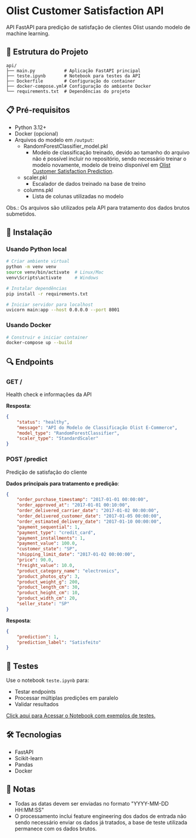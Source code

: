 # Olist Customer Satisfaction API

API FastAPI para predição de satisfação de clientes Olist usando modelo de machine learning.

## 🚀 Estrutura do Projeto

```
api/
├── main.py           # Aplicação FastAPI principal
├── teste.ipynb       # Notebook para testes da API
├── Dockerfile        # Configuração do container
├── docker-compose.yml# Configuração do ambiente Docker
└── requirements.txt  # Dependências do projeto
```

## 📋 Pré-requisitos

- Python 3.12+
- Docker (opcional)
- Arquivos do modelo em `/output`:
  - RandomForestClassifier_model.pkl
    - Modelo de classificação treinado, devido ao tamanho do arquivo não é possível incluir no repositório, sendo necessário treinar o modelo novamente, modelo de treino disponível em [Olist Customer Satisfaction Prediction](https://github.com/alexassuncaodados/Olist-E-commerce-Satisfaction-Prediction/blob/main/Olist%20E-commerce%20Customer%20Satisfaction%20Prediction%20Project.ipynb).
  - scaler.pkl
    - Escalador de dados treinado na base de treino
  - columns.pkl
    - Lista de colunas utilizadas no modelo

Obs.: Os arquivos são utilizados pela API para tratamento dos dados brutos submetidos.

## 🔧 Instalação

### Usando Python local

```bash
# Criar ambiente virtual
python -m venv venv
source venv/bin/activate  # Linux/Mac
venv\Scripts\activate     # Windows

# Instalar dependências
pip install -r requirements.txt

# Iniciar servidor para localhost
uvicorn main:app --host 0.0.0.0 --port 8001
```

### Usando Docker

```bash
# Construir e iniciar container
docker-compose up --build
```

## 🔍 Endpoints

### GET /
Health check e informações da API

**Resposta**:
```json
{
    "status": "healthy",
    "message": "API do Modelo de Classificação Olist E-Commerce",
    "model_type": "RandomForestClassifier",
    "scaler_type": "StandardScaler"
}
```

### POST /predict
Predição de satisfação do cliente

**Dados principais para tratamento e predição**:
```json
{
    "order_purchase_timestamp": "2017-01-01 00:00:00",
    "order_approved_at": "2017-01-01 00:10:00",
    "order_delivered_carrier_date": "2017-01-02 00:00:00",
    "order_delivered_customer_date": "2017-01-05 00:00:00",
    "order_estimated_delivery_date": "2017-01-10 00:00:00",
    "payment_sequential": 1,
    "payment_type": "credit_card",
    "payment_installments": 1,
    "payment_value": 100.0,
    "customer_state": "SP",
    "shipping_limit_date": "2017-01-02 00:00:00",
    "price": 90.0,
    "freight_value": 10.0,
    "product_category_name": "electronics",
    "product_photos_qty": 3,
    "product_weight_g": 200,
    "product_length_cm": 30,
    "product_height_cm": 10,
    "product_width_cm": 20,
    "seller_state": "SP"
}
```

**Resposta**:
```json
{
    "prediction": 1,
    "prediction_label": "Satisfeito"
}
```

## 🧪 Testes

Use o notebook `teste.ipynb` para:

- Testar endpoints
- Processar múltiplas predições em paralelo
- Validar resultados

[Click aqui para Acessar o Notebook com exemplos de testes.](https://github.com/alexassuncaodados/Olist-E-commerce-Satisfaction-Prediction/blob/main/api/teste.ipynb)

## 🛠️ Tecnologias

- FastAPI
- Scikit-learn
- Pandas
- Docker



## 📝 Notas

- Todas as datas devem ser enviadas no formato "YYYY-MM-DD HH:MM:SS"
- O processamento inclui feature engineering dos dados de entrada não sendo necessário enviar os dados já tratados, a base de teste utilizada permanece com os dados brutos.